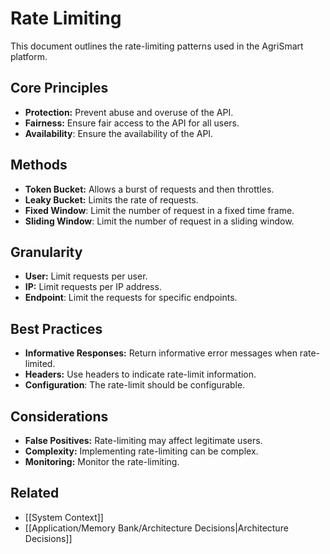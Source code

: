 # Rate Limiting

This document outlines the rate-limiting patterns used in the AgriSmart platform.

## Core Principles

*   **Protection:** Prevent abuse and overuse of the API.
*   **Fairness:** Ensure fair access to the API for all users.
* **Availability**: Ensure the availability of the API.

## Methods

*   **Token Bucket:** Allows a burst of requests and then throttles.
*   **Leaky Bucket:** Limits the rate of requests.
* **Fixed Window**: Limit the number of request in a fixed time frame.
* **Sliding Window**: Limit the number of request in a sliding window.

## Granularity

*   **User:** Limit requests per user.
*   **IP:** Limit requests per IP address.
* **Endpoint**: Limit the requests for specific endpoints.

## Best Practices

*   **Informative Responses:** Return informative error messages when rate-limited.
*   **Headers:** Use headers to indicate rate-limit information.
* **Configuration**: The rate-limit should be configurable.

## Considerations

*   **False Positives:** Rate-limiting may affect legitimate users.
*   **Complexity:** Implementing rate-limiting can be complex.
*   **Monitoring:** Monitor the rate-limiting.

## Related

* [[System Context]]
* [[Application/Memory Bank/Architecture Decisions|Architecture Decisions]]
